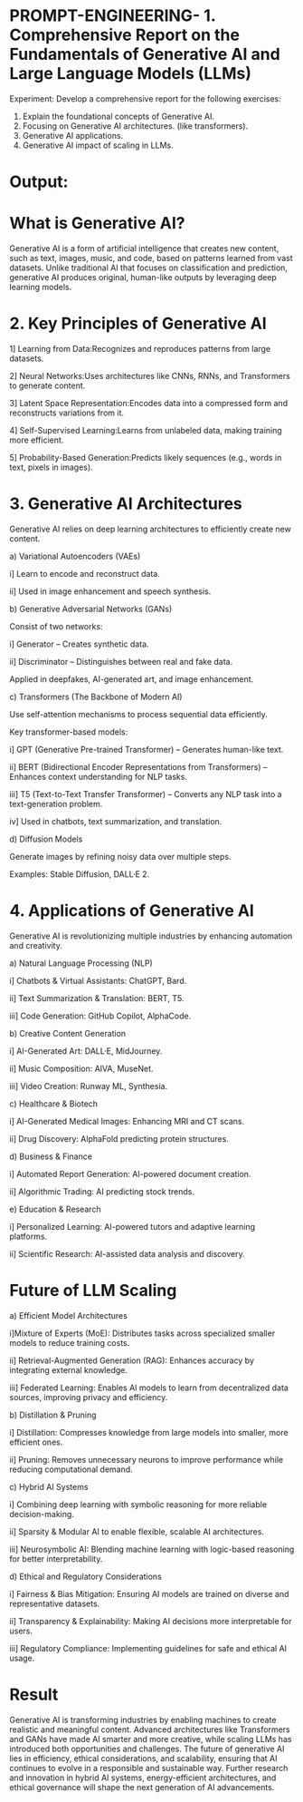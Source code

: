 # PROMPT-ENGINEERING- 1.	Comprehensive Report on the Fundamentals of Generative AI and Large Language Models (LLMs)
Experiment:
Develop a comprehensive report for the following exercises:
1.	Explain the foundational concepts of Generative AI. 
2.	Focusing on Generative AI architectures. (like transformers).
3.	Generative AI applications.
4.	Generative AI impact of scaling in LLMs.

# Output:
# What is Generative AI?

Generative AI is a form of artificial intelligence that creates new content, such as text, images, music, and code, based on patterns learned from vast datasets. Unlike traditional AI that focuses on classification and prediction, generative AI produces original, human-like outputs by leveraging deep learning models.

# 2. Key Principles of Generative AI

1] Learning from Data:Recognizes and reproduces patterns from large datasets.
           
2] Neural Networks:Uses architectures like CNNs, RNNs, and Transformers to generate content.

3] Latent Space Representation:Encodes data into a compressed form and reconstructs variations from it.

4] Self-Supervised Learning:Learns from unlabeled data, making training more efficient.

5] Probability-Based Generation:Predicts likely sequences (e.g., words in text, pixels in images).

# 3. Generative AI Architectures

Generative AI relies on deep learning architectures to efficiently create new content.

a) Variational Autoencoders (VAEs)

 i] Learn to encode and reconstruct data.

 ii] Used in image enhancement and speech synthesis.

b) Generative Adversarial Networks (GANs)

Consist of two networks:

 i] Generator – Creates synthetic data.

 ii] Discriminator – Distinguishes between real and fake data.

Applied in deepfakes, AI-generated art, and image enhancement.

c) Transformers (The Backbone of Modern AI)

Use self-attention mechanisms to process sequential data efficiently.

Key transformer-based models:

 i] GPT (Generative Pre-trained Transformer) – Generates human-like text.

ii] BERT (Bidirectional Encoder Representations from Transformers) – Enhances context understanding for NLP tasks.

iii] T5 (Text-to-Text Transfer Transformer) – Converts any NLP task into a text-generation problem.

 iv] Used in chatbots, text summarization, and translation.

d) Diffusion Models

Generate images by refining noisy data over multiple steps.

Examples: Stable Diffusion, DALL·E 2.

 # 4. Applications of Generative AI

Generative AI is revolutionizing multiple industries by enhancing automation and creativity.

a) Natural Language Processing (NLP)

 i] Chatbots & Virtual Assistants: ChatGPT, Bard.

 ii] Text Summarization & Translation: BERT, T5.

iii] Code Generation: GitHub Copilot, AlphaCode.


b) Creative Content Generation

 i] AI-Generated Art: DALL·E, MidJourney.

 ii] Music Composition: AIVA, MuseNet.

 iii] Video Creation: Runway ML, Synthesia.
 

c) Healthcare & Biotech

 i] AI-Generated Medical Images: Enhancing MRI and CT scans.

 ii] Drug Discovery: AlphaFold predicting protein structures.
 

d) Business & Finance

 i] Automated Report Generation: AI-powered document creation.

 ii] Algorithmic Trading: AI predicting stock trends.
 

e) Education & Research

 i] Personalized Learning: AI-powered tutors and adaptive learning platforms.

 ii] Scientific Research: AI-assisted data analysis and discovery.


#  Future of LLM Scaling

a) Efficient Model Architectures

 i]Mixture of Experts (MoE): Distributes tasks across specialized smaller models to reduce training costs.

 ii] Retrieval-Augmented Generation (RAG): Enhances accuracy by integrating external knowledge.

 iii] Federated Learning: Enables AI models to learn from decentralized data sources, improving privacy and efficiency.

b) Distillation & Pruning

 i] Distillation: Compresses knowledge from large models into smaller, more efficient ones.

 ii] Pruning: Removes unnecessary neurons to improve performance while reducing computational demand.

c) Hybrid AI Systems

 i] Combining deep learning with symbolic reasoning for more reliable decision-making.

 ii] Sparsity & Modular AI to enable flexible, scalable AI architectures.

 iii] Neurosymbolic AI: Blending machine learning with logic-based reasoning for better interpretability.

d) Ethical and Regulatory Considerations

 i] Fairness & Bias Mitigation: Ensuring AI models are trained on diverse and representative datasets.

 ii] Transparency & Explainability: Making AI decisions more interpretable for users.

 iii] Regulatory Compliance: Implementing guidelines for safe and ethical AI usage.


# Result
 Generative AI is transforming industries by enabling machines to create realistic and meaningful content. Advanced architectures like Transformers and GANs have made AI smarter and more creative, while scaling LLMs has introduced both opportunities and challenges. The future of generative AI lies in efficiency, ethical considerations, and scalability, ensuring that AI continues to evolve in a responsible and sustainable way. Further research and innovation in hybrid AI systems, energy-efficient architectures, and ethical governance will shape the next generation of AI advancements.
